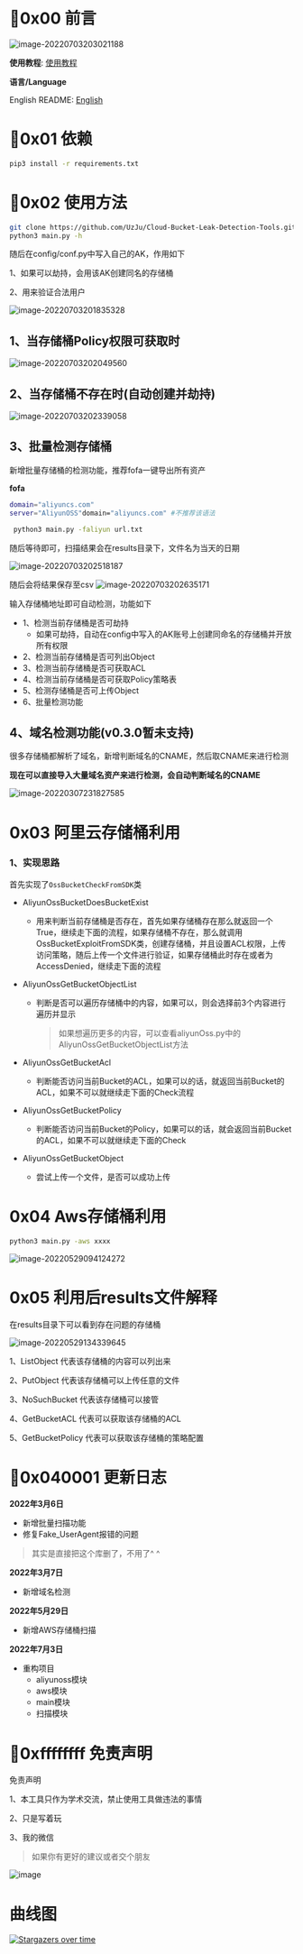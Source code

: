 # :rooster:0x00 前言

![image-20220703203021188](images/image-20220703203021188.png)

**使用教程**: [使用教程](使用教程.md)

**语言/Language**

English README: [English](README.en.md)

# :pill:0x01 依赖

```bash
pip3 install -r requirements.txt
```

# :gun:0x02 使用方法

```bash
git clone https://github.com/UzJu/Cloud-Bucket-Leak-Detection-Tools.git
python3 main.py -h
```

随后在config/conf.py中写入自己的AK，作用如下

1、如果可以劫持，会用该AK创建同名的存储桶

2、用来验证合法用户

![image-20220703201835328](images/image-20220703201835328.png)

## 1、当存储桶Policy权限可获取时

![image-20220703202049560](images/image-20220703202049560.png)

## 2、当存储桶不存在时(自动创建并劫持)

![image-20220703202339058](images/image-20220703202339058.png)

## 3、批量检测存储桶

新增批量存储桶的检测功能，推荐fofa一键导出所有资产

**fofa**

```bash
domain="aliyuncs.com"
server="AliyunOSS"domain="aliyuncs.com" #不推荐该语法
```

```bash
 python3 main.py -faliyun url.txt
```

随后等待即可，扫描结果会在results目录下，文件名为当天的日期

![image-20220703202518187](images/image-20220703202518187.png)

随后会将结果保存至csv
![image-20220703202635171](images/image-20220703202635171.png)

输入存储桶地址即可自动检测，功能如下

+ 1、检测当前存储桶是否可劫持
  + 如果可劫持，自动在config中写入的AK账号上创建同命名的存储桶并开放所有权限
+ 2、检测当前存储桶是否可列出Object
+ 3、检测当前存储桶是否可获取ACL
+ 4、检测当前存储桶是否可获取Policy策略表
+ 5、检测存储桶是否可上传Object
+ 6、批量检测功能

## 4、域名检测功能(v0.3.0暂未支持)

很多存储桶都解析了域名，新增判断域名的CNAME，然后取CNAME来进行检测

**现在可以直接导入大量域名资产来进行检测，会自动判断域名的CNAME**

![image-20220307231827585](images/UzJuMarkDownImageimage-20220307231827585.png)

# 0x03 阿里云存储桶利用

### 1、实现思路

首先实现了`OssBucketCheckFromSDK`类

+ AliyunOssBucketDoesBucketExist

  + 用来判断当前存储桶是否存在，首先如果存储桶存在那么就返回一个True，继续走下面的流程，如果存储桶不存在，那么就调用OssBucketExploitFromSDK类，创建存储桶，并且设置ACL权限，上传访问策略，随后上传一个文件进行验证，如果存储桶此时存在或者为AccessDenied，继续走下面的流程

+ AliyunOssGetBucketObjectList

  + 判断是否可以遍历存储桶中的内容，如果可以，则会选择前3个内容进行遍历并显示

    > 如果想遍历更多的内容，可以查看aliyunOss.py中的AliyunOssGetBucketObjectList方法

+ AliyunOssGetBucketAcl

  + 判断能否访问当前Bucket的ACL，如果可以的话，就返回当前Bucket的ACL，如果不可以就继续走下面的Check流程

+ AliyunOssGetBucketPolicy

  + 判断能否访问当前Bucket的Policy，如果可以的话，就会返回当前Bucket的ACL，如果不可以就继续走下面的Check

+ AliyunOssGetBucketObject

  + 尝试上传一个文件，是否可以成功上传

# 0x04 Aws存储桶利用

```bash
python3 main.py -aws xxxx
```

![image-20220529094124272](images/image-20220529094124272.png)

# 0x05 利用后results文件解释

在results目录下可以看到存在问题的存储桶

![image-20220529134339645](images/image-20220529134339645.png)

1、ListObject 代表该存储桶的内容可以列出来

2、PutObject 代表该存储桶可以上传任意的文件

3、NoSuchBucket 代表该存储桶可以接管

4、GetBucketACL 代表可以获取该存储桶的ACL

5、GetBucketPolicy  代表可以获取该存储桶的策略配置

# :older_man:0x040001 更新日志

**2022年3月6日**

+ 新增批量扫描功能
+ 修复Fake_UserAgent报错的问题

> 其实是直接把这个库删了，不用了^ ^

**2022年3月7日**

+ 新增域名检测

**2022年5月29日**

- 新增AWS存储桶扫描

**2022年7月3日**

- 重构项目
  - aliyunoss模块
  - aws模块
  - main模块
  - 扫描模块

# :cop:0xffffffff 免责声明

免责声明

1、本工具只作为学术交流，禁止使用工具做违法的事情

2、只是写着玩

3、我的微信

> 如果你有更好的建议或者交个朋友

![image](images/157070417-dbb7886f-1bb8-412f-a30b-0f85bc8ffa10.png)

# 曲线图

[![Stargazers over time](https://starchart.cc/UzJu/Cloud-Bucket-Leak-Detection-Tools.svg)](https://starchart.cc/UzJu/Cloud-Bucket-Leak-Detection-Tools)

